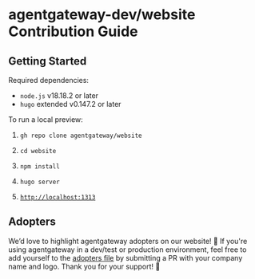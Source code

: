# agentgateway-dev/website Contribution Guide

## Getting Started

Required dependencies:

* `node.js` v18.18.2 or later
* `hugo` extended v0.147.2 or later

To run a local preview:

1. `gh repo clone agentgateway/website`

2. `cd website`

3. `npm install`

4. `hugo server`

5. [`http://localhost:1313`](http://localhost:1313)

## Adopters

We’d love to highlight agentgateway adopters on our website! 🌟 If you're using agentgateway in a dev/test or production environment, feel free to add yourself to the [adopters file](data/adopters.yaml) by submitting a PR with your company name and logo. Thank you for your support! 💖

